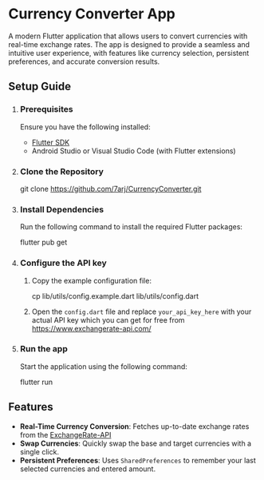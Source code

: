 # Currency Converter App

  

A modern Flutter application that allows users to convert currencies with real-time exchange rates. The app is designed to provide a seamless and intuitive user experience, with features like currency selection, persistent preferences, and accurate conversion results.

  

## Setup Guide

  

 1. ### Prerequisites

	Ensure you have the following installed:
			
	  -  [Flutter SDK](https://flutter-ko.dev/get-started/install)
	  - Android Studio or Visual Studio Code (with Flutter extensions)

2. ### Clone the Repository

    git clone https://github.com/7arj/CurrencyConverter.git  
 

3. ### Install Dependencies
	Run the following command to install the required Flutter packages:
	

    flutter pub get
4. ### Configure the API key
	1. Copy the example configuration file:
		

         cp lib/utils/config.example.dart lib/utils/config.dart  
         

	2.  Open the `config.dart` file and replace `your_api_key_here` with your actual API key which you can get for free from https://www.exchangerate-api.com/
	
5. ### Run the app
	Start the  application using the following command:

	flutter run  

## Features

 - **Real-Time Currency Conversion**: Fetches up-to-date exchange rates from the [ExchangeRate-API](https://www.exchangerate-api.com/)
 - **Swap Currencies**: Quickly swap the base and target currencies with a single click.
 - **Persistent Preferences**: Uses `SharedPreferences` to remember your last selected currencies and entered amount.





